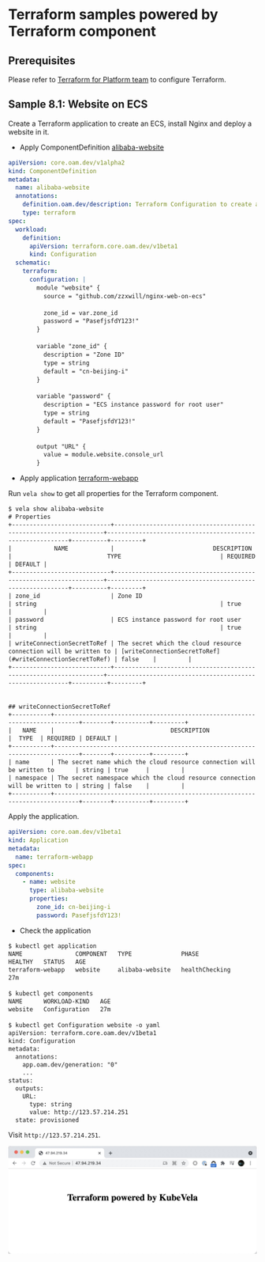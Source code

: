 # Terraform samples powered by Terraform component

## Prerequisites

Please refer to [Terraform for Platform team](https://kubevela.io/docs/platform-engineers/terraform) to configure Terraform.


## Sample 8.1: Website on ECS

Create a Terraform application to create an ECS, install Nginx and deploy a website in it.

- Apply ComponentDefinition [alibaba-website](./8.1Website_on_ECS/ComponentDefinition-alibaba-website.yaml)

```yaml
apiVersion: core.oam.dev/v1alpha2
kind: ComponentDefinition
metadata:
  name: alibaba-website
  annotations:
    definition.oam.dev/description: Terraform Configuration to create an ECS, install Nginx and deploy a website in it.
    type: terraform
spec:
  workload:
    definition:
      apiVersion: terraform.core.oam.dev/v1beta1
      kind: Configuration
  schematic:
    terraform:
      configuration: |
        module "website" {
          source = "github.com/zzxwill/nginx-web-on-ecs"

          zone_id = var.zone_id
          password = "PasefjsfdY123!"
        }

        variable "zone_id" {
          description = "Zone ID"
          type = string
          default = "cn-beijing-i"
        }

        variable "password" {
          description = "ECS instance password for root user"
          type = string
          default = "PasefjsfdY123!"
        }

        output "URL" {
          value = module.website.console_url
        }

```

- Apply application [terraform-webapp](./8.1Website_on_ECS/application.yaml)

Run `vela show` to get all properties for the Terraform component.

```shell
$ vela show alibaba-website
# Properties
+----------------------------+-------------------------------------------------------------------+-----------------------------------------------------------+----------+---------+
|            NAME            |                            DESCRIPTION                            |                           TYPE                            | REQUIRED | DEFAULT |
+----------------------------+-------------------------------------------------------------------+-----------------------------------------------------------+----------+---------+
| zone_id                    | Zone ID                                                           | string                                                    | true     |         |
| password                   | ECS instance password for root user                               | string                                                    | true     |         |
| writeConnectionSecretToRef | The secret which the cloud resource connection will be written to | [writeConnectionSecretToRef](#writeConnectionSecretToRef) | false    |         |
+----------------------------+-------------------------------------------------------------------+-----------------------------------------------------------+----------+---------+


## writeConnectionSecretToRef
+-----------+-----------------------------------------------------------------------------+--------+----------+---------+
|   NAME    |                                 DESCRIPTION                                 |  TYPE  | REQUIRED | DEFAULT |
+-----------+-----------------------------------------------------------------------------+--------+----------+---------+
| name      | The secret name which the cloud resource connection will be written to      | string | true     |         |
| namespace | The secret namespace which the cloud resource connection will be written to | string | false    |         |
+-----------+-----------------------------------------------------------------------------+--------+----------+---------+
```

Apply the application.

```yaml
apiVersion: core.oam.dev/v1beta1
kind: Application
metadata:
  name: terraform-webapp
spec:
  components:
    - name: website
      type: alibaba-website
      properties:
        zone_id: cn-beijing-i
        password: PasefjsfdY123!
```

- Check the application

```shell
$ kubectl get application
NAME               COMPONENT   TYPE              PHASE            HEALTHY   STATUS   AGE
terraform-webapp   website     alibaba-website   healthChecking                      27m

$ kubectl get components
NAME      WORKLOAD-KIND   AGE
website   Configuration   27m

$ kubectl get Configuration website -o yaml
apiVersion: terraform.core.oam.dev/v1beta1
kind: Configuration
metadata:
  annotations:
    app.oam.dev/generation: "0"
    ...
status:
  outputs:
    URL:
      type: string
      value: http://123.57.214.251
  state: provisioned
```

Visit `http://123.57.214.251`.

![](./8.1Website_on_ECS/snapshot.jpg)



